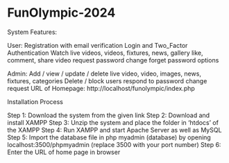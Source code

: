# FunOlympic-2024
System Features:

User:
Registration with email verification
Login and Two_Factor Authentication
Watch live videos, videos, fixtures, news, gallery
like, comment, share video
request password change
forget password options

Admin:
Add / view / update / delete live video, video, images, news, fixtures, categories
Delete / block users
respond to password change request
URL of Homepage: http://localhost/funolympic/index.php

Installation Process

Step 1: Download the system from the given link 
Step 2: Download and install XAMPP 
Step 3: Unzip the system and place the folder in ‘htdocs’ of the XAMPP 
Step 4: Run XAMPP and start Apache Server as well as MySQL 
Step 5: Import the database file in php myadmin (database) by opening localhost:3500/phpmyadmin (replace 3500 with your port number) 
Step 6: Enter the URL of home page in browser

